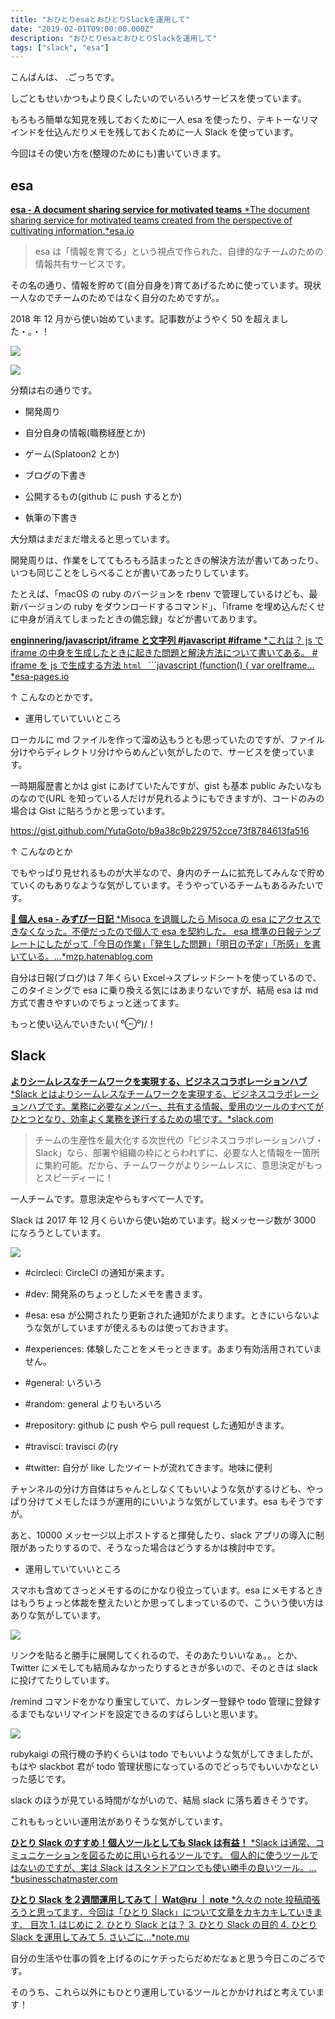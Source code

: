 ```yaml
---
title: "おひとりesaとおひとりSlackを運用して"
date: "2019-02-01T09:00:00.000Z"
description: "おひとりesaとおひとりSlackを運用して"
tags: ["slack", "esa"]
---
```


こんばんは、 .ごっちです。

しごともせいかつもより良くしたいのでいろいろサービスを使っています。

もろもろ簡単な知見を残しておくために一人 esa を使ったり、テキトーなリマインドを仕込んだりメモを残しておくために一人 Slack を使っています。

今回はその使い方を(整理のためにも)書いていきます。

## esa

[**esa - A document sharing service for motivated teams** *The document sharing service for motivated teams created from the perspective of cultivating information.*esa.io](https://esa.io/)

> esa は「情報を育てる」という視点で作られた、自律的なチームのための情報共有サービスです。

その名の通り、情報を貯めて(自分自身を)育てあげるために使っています。現状一人なのでチームのためではなく自分のためですが。。

2018 年 12 月から使い始めています。記事数がようやく 50 を超えました・。・！

![](/blog/assets/images/posts/20190201-おひとりesaとおひとりslackを運用して/posts.png)

![](/blog/assets/images/posts/20190201-おひとりesaとおひとりslackを運用して/tree.png)

分類は右の通りです。

- 開発周り

- 自分自身の情報(職務経歴とか)

- ゲーム(Splatoon2 とか)

- ブログの下書き

- 公開するもの(github に push するとか)

- 執筆の下書き

大分類はまだまだ増えると思っています。

開発周りは、作業をしててもろもろ詰まったときの解決方法が書いてあったり、いつも同じことをしらべることが書いてあったりしています。

たとえば、「macOS の ruby のバージョンを rbenv で管理しているけども、最新バージョンの ruby をダウンロードするコマンド」、「iframe を埋め込んだくせに中身が消えてしまったときの備忘録」などが書いてあります。

[**enginnering/javascript/iframe と文字列 #javascript #iframe** *これは？ js で iframe の中身を生成したときに起きた問題と解決方法について書いてある。 # iframe を js で生成する方法 `html ` ```javascript (function() { var oreIframe…*esa-pages.io](https://esa-pages.io/p/sharing/10836/posts/31/0c97ada8436a74fcde76.html)

↑ こんなのとかです。

- 運用していていいところ

ローカルに md ファイルを作って溜め込もうとも思っていたのですが、ファイル分けやらディレクトリ分けやらめんどい気がしたので、サービスを使っています。

一時期履歴書とかは gist にあげていたんですが、gist も基本 public みたいなものなので(URL を知っている人だけが見れるようにもできますが)、コードのみの場合は Gist に貼ろうかと思っています。

https://gist.github.com/YutaGoto/b9a38c9b229752cce73f8784613fa516

↑ こんなのとか

でもやっぱり見せれるものが大半なので、身内のチームに拡充してみんなで貯めていくのもありなような気がしています。そうやっているチームもあるみたいです。

[**🐣 個人 esa - みずぴー日記** *Misoca を退職したら Misoca の esa にアクセスできなくなった。不便だったので個人で esa を契約した。 esa 標準の日報テンプレートにしたがって「今日の作業」「発生した問題」「明日の予定」「所感」を書いている。…*mzp.hatenablog.com](https://mzp.hatenablog.com/entry/2018/08/13/161817)

自分は日報(ブログ)は 7 年くらい Excel->スプレッドシートを使っているので、このタイミングで esa に乗り換える気にはあまりないですが、結局 esa は md 方式で書きやすいのでちょっと迷ってます。

もっと使い込んでいきたい\( ⁰⊖⁰)/！

## Slack

[**よりシームレスなチームワークを実現する、ビジネスコラボレーションハブ** *Slack とはよりシームレスなチームワークを実現する、ビジネスコラボレーションハブです。業務に必要なメンバー、共有する情報、愛用のツールのすべてがひとつとなり、効率よく業務を遂行するための場です。*slack.com](https://slack.com/intl/ja-jp/)

> チームの生産性を最大化する次世代の「ビジネスコラボレーションハブ・Slack」なら、部署や組織の枠にとらわれずに、必要な人と情報を一箇所に集約可能。だから、チームワークがよりシームレスに、意思決定がもっとスピーディーに！

一人チームです。意思決定やらもすべて一人です。

Slack は 2017 年 12 月くらいから使い始めています。総メッセージ数が 3000 になろうとしています。

![](/blog/assets/images/posts/20190201-おひとりesaとおひとりslackを運用して/slack-chs.png)

- #circleci: CircleCI の通知が来ます。

- #dev: 開発系のちょっとしたメモを書きます。

- #esa: esa が公開されたり更新された通知がたまります。ときにいらないような気がしていますが使えるものは使っておきます。

- #experiences: 体験したことをメモっときます。あまり有効活用されていません。

- #general: いろいろ

- #random: general よりもいろいろ

- #repository: github に push やら pull request した通知がきます。

- #travisci: travisci の(ry

- #twitter: 自分が like したツイートが流れてきます。地味に便利

チャンネルの分け方自体はちゃんとしなくてもいいような気がするけども、やっぱり分けてメモしたほうが運用的にいいような気がしています。esa もそうですが。

あと、10000 メッセージ以上ポストすると揮発したり、slack アプリの導入に制限があったりするので、そうなった場合はどうするかは検討中です。

- 運用していていいところ

スマホも含めてさっとメモするのにかなり役立っています。esa にメモするときはもうちょっと体裁を整えたいとか思ってしまっているので、こういう使い方はありな気がしています。

![](/blog/assets/images/posts/20190201-おひとりesaとおひとりslackを運用して/dev.png)

リンクを貼ると勝手に展開してくれるので、そのあたりいいなぁ。。とか、Twitter にメモしても結局みなかったりするときが多いので、そのときは slack に投げてたりしています。

/remind コマンドをかなり重宝していて、カレンダー登録や todo 管理に登録するまでもないリマインドを設定できるのすばらしいと思います。

![](/blog/assets/images/posts/20190201-おひとりesaとおひとりslackを運用して/remind.png)

rubykaigi の飛行機の予約くらいは todo でもいいような気がしてきましたが、もはや slackbot 君が todo 管理状態になっているのでどっちでもいいかなといった感じです。

slack のほうが見ている時間がながいので、結局 slack に落ち着きそうです。

これももっといい運用法がありそうな気がしています。

[**ひとり Slack のすすめ！個人ツールとしても Slack は有益！** *Slack は通常、コミュニケーションを図るために用いられるツールです。 個人的に使うツールではないのですが、実は Slack はスタンドアロンでも使い勝手の良いツール。…*businesschatmaster.com](https://businesschatmaster.com/slack/individual-tool)

[**ひとり Slack を２週間運用してみて｜ Wat@ru ｜ note** *久々の note 投稿頑張ろうと思ってます．今回は「ひとり Slack」について文章をカキカキしていきます． 目次 1. はじめに 2. ひとり Slack とは？ 3. ひとり Slack の目的 4. ひとり Slack を運用してみて 5. さいごに…*note.mu](https://note.mu/wmkisaragi/n/n50da213515c4)

自分の生活や仕事の質を上げるのにケチったらだめだなぁと思う今日このごろです。

そのうち、これら以外にもひとり運用しているツールとかかければと考えています！
